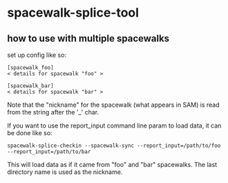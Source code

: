 spacewalk-splice-tool
=====================


how to use with multiple spacewalks
-----------------------------------

set up config like so:

    [spacewalk_foo]
    < details for spacewalk "foo" >

    [spacewalk_bar]
    < details for spacewalk "bar" >

Note that the "nickname" for the spacewalk (what appears in SAM) is read from the string after the '_' char.

If you want to use the report_input command line param to load data, it can be done like so:

    spacewalk-splice-checkin --spacewalk-sync --report_input=/path/to/foo --report_input=/path/to/bar

This will load data as if it came from "foo" and "bar" spacewalks. The last directory name is used as the nickname.
